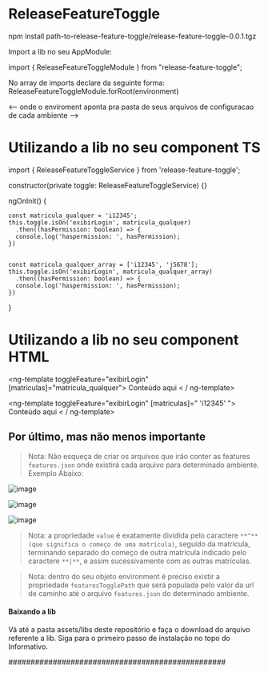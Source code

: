 # ReleaseFeatureToggle

npm install path-to-release-feature-toggle/release-feature-toggle-0.0.1.tgz

Import a lib no seu AppModule:

import { ReleaseFeatureToggleModule } from "release-feature-toggle";

No array de imports declare da seguinte forma: 
ReleaseFeatureToggleModule.forRoot(environment) 

<-- onde o enviroment aponta pra pasta de seus arquivos de configuracao de cada ambiente -->

# Utilizando a lib no seu component TS

import { ReleaseFeatureToggleService } from 'release-feature-toggle';

constructor(private toggle: ReleaseFeatureToggleService) {}

ngOnInit() {

    const matricula_qualquer = 'i12345';
    this.toggle.isOn('exibirLogin', matricula_qualquer)
      .then((hasPermission: boolean) => {
      console.log('haspermission: ', hasPermission);
    })
    
    
    const matricula_qualquer_array = ['i12345', 'j5678'];
    this.toggle.isOn('exibirLogin', matricula_qualquer_array)
      .then((hasPermission: boolean) => {
      console.log('haspermission: ', hasPermission);
    })
    
}

# Utilizando a lib no seu component HTML


<ng-template toggleFeature="exibirLogin" [matriculas]="matricula_qualquer"> 
    Conteúdo aqui
< / ng-template>    

  
<ng-template toggleFeature="exibirLogin" [matriculas]=" 'i12345' "> 
    Conteúdo aqui
< / ng-template> 


## Por último, mas não menos importante

> Nota: Não esqueça de criar os arquivos que irão conter as features `features.json` onde existirá cada arquivo para determinado ambiente. Exemplo Abaixo: 


![image](https://user-images.githubusercontent.com/34343165/127925157-3b23ff27-a75b-47c9-bdcd-6fcb7867675f.png)

![image](https://user-images.githubusercontent.com/34343165/127925260-83ddcd97-4eb2-4c4e-80bb-027b253eadbf.png)

![image](https://user-images.githubusercontent.com/34343165/127935417-f328693e-5ea7-45e9-af1d-aaf2502aae85.png)

> Nota: a propriedade `value` é exatamente dividida pelo caractere `**^**` `(que significa o começo de uma matrícula)`, seguido da matrícula, terminando separado do começo de outra matrícula indicado pelo caractere `**|**`, e assim sucessivamente com as outras matrículas.
 
> Nota: dentro do seu objeto environment é preciso existir a propriedade `featuresTogglePath` que será populada pelo valor da url de caminho até o
arquivo `features.json` do determinado ambiente.


  
  #### Baixando a lib ####
  
  Vá até a pasta assets/libs deste repositório e faça o download do arquivo referente a lib.
  Siga para o primeiro passo de instalação no topo do Informativo.
  
  #################################################
